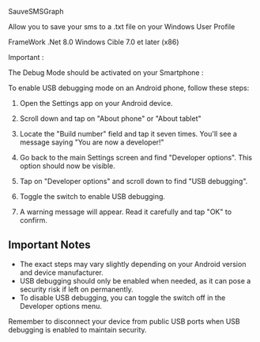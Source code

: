 SauveSMSGraph


Allow you to save your sms to a .txt file 
on your Windows User Profile

FrameWork .Net 8.0
Windows Cible 7.0 et later (x86)

Important :

The Debug Mode should be activated on your Smartphone :


To enable USB debugging mode on an Android phone, follow these steps:

1. Open the Settings app on your Android device.

2. Scroll down and tap on "About phone" or "About tablet"

3. Locate the "Build number" field and tap it seven times. You'll see a message saying "You are now a developer!"

4. Go back to the main Settings screen and find "Developer options". This option should now be visible.

5. Tap on "Developer options" and scroll down to find "USB debugging".

6. Toggle the switch to enable USB debugging.

7. A warning message will appear. Read it carefully and tap "OK" to confirm.

## Important Notes

- The exact steps may vary slightly depending on your Android version and device manufacturer.
- USB debugging should only be enabled when needed, as it can pose a security risk if left on permanently.
- To disable USB debugging, you can toggle the switch off in the Developer options menu.

Remember to disconnect your device from public USB ports when USB debugging is enabled to maintain security.
